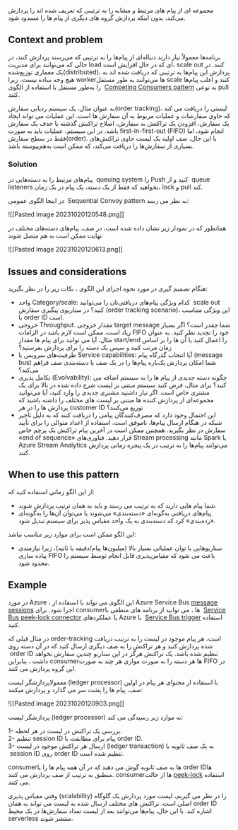 
مجموعه ای از پیام های مرتبط و مشابه را به ترتیبی که تعریف شده اند را پردازش می‌کند، بدون اینکه پردازش گروه های دیگری از پیام ها را مسدود شود.

## Context and problem

برنامه‌ها معمولاً نیاز دارند دنباله‌ای از پیام‌ها را به ترتیبی که می‌رسند پردازش کنند، در حالی که  می‌توانند برای مدیریت load ای که در حال افزایش است، scale out کنند. در یک معماری توزیع‌شده(distributed)، پردازش این پیام‌ها به ترتیبی که دریافت شده اند به هیچ وجه ساده نیست، زیرا workerها می‌توانند به طور مستقل scale کنند و اغلب پیام‌ها را به‌طور مستقل با استفاده از الگوی   [Competing Consumers pattern](https://learn.microsoft.com/en-us/azure/architecture/patterns/competing-consumers)  به نوعی pull  کنند.

به عنوان مثال، یک سیستم ردیابی سفارش(order tracking)، لیستی را دریافت می کند که حاوی سفارشات و عملیات مربوط به آن سفارش ها است. این عملیات می تواند ایجاد یک سفارش، افزودن یک تراکنش به سفارش، اصلاح تراکنش گذشته یا حذف یک سفارش باشد. در این سیستم، عملیات باید به صورت first-in-first-out (FIFO) انجام شود، اما فقط در سطح سفارش(order). با این حال، صف اولیه یک لیست حاوی تراکنش‌های بسیاری از سفارش‌ها را دریافت می‌کند، که ممکن است به‌هم‌پیوسته باشد.

  
###   Solution

پیام‌های مرتبط را به دسته‌هایی در  queuing system  را Push کنید و از  queue listeners بخواهید که فقط از یک دسته، یک پیام در یک زمان، lock  و pull کند.  
  
در اینجا الگوی عمومی  Sequential Convoy pattern به نظر می رسد:

![[Pasted image 20231020120548.png]]

همانطور که در نمودار زیر نشان داده شده است، در صف، پیام‌های دسته‌های مختلف در نهایت ممکن است به هم متصل شوند:

![[Pasted image 20231020120613.png]]

## Issues and considerations

هنگام تصمیم گیری در مورد نحوه اجرای این الگوی ، نکات زیر را در نظر بگیرید:


* واحد  Category/scale:  کدام ویژگی پیام‌های دریافتی‌تان را می‌توانید  scale out کنید؟ در سناریوی پیگیری سفارش (order tracking scenario)، این ویژگی متناسب با order ID است.  
* خروجی Throughput. مقدار خروجی target message شما چقدر است؟ اگر بسیار زیاد است، ممکن است لازم باشد در الزامات FIFO خود را تجدید نظر کنید. به عنوان مثال، آیا می توانید برای پیام ها مقدار start/end را اعمال کنید یا  آن ها را بر اساس زمان مرتب کنید و سپس یک دسته را برای پردازش بفرستید؟  
* ظرفیت‌های سرویس یا Service capabilities: آیا انتخاب گذرگاه پیام (message bus) شما امکان پردازش یک‌باره پیام‌ها را در یک صف یا دسته‌بندی صف فراهم می‌کند؟  
* تکامل پذیری (Evolvability): چگونه دسته جدیدی از پیام ها را به سیستم اضافه می کنید؟ برای مثال، فرض کنید سیستم مبتنی بر لیست شرح داده شده در بالا برای یک مشتری خاص است. اگر نیاز داشتید مشتری جدیدی را وارد کنید، آیا می‌توانید مجموعه‌ای از پردازش کننده ها مبتنی بر لیست های مختلف را داشته باشید که پردازش ها را در هر customer ID توزیع می‌کنند؟  
* این احتمال وجود دارد که مصرف‌کنندگان پیامی را دریافت کنند که به دلیل تاخیر شبکه در هنگام ارسال پیام‌ها، ناموفق است. استفاده از اعداد متوالی را برای تأیید سفارش در نظر بگیرید. همچنین ممکن است در آخرین پیام تراکنش یک پرچم خاص «end of sequence» قرار دهید. فناوری‌های Stream processing مانند Spark یا Azure Stream Analytics می‌توانند پیام‌ها را به ترتیب در یک پنجره زمانی پردازش کنند.

## When to use this pattern

از این الگو زمانی استفاده کنید که:  
  
* شما پیام هایی دارید که به ترتیب می رسند و باید به همان ترتیب پردازش شوند.  
* پیام‌های دریافتی به‌گونه‌ای «دسته‌بندی» می‌شوند یا می‌توان آن‌ها را به‌گونه‌ای «رده‌بندی» کرد که دسته‌بندی به یک واحد مقیاس پذیر برای سیستم تبدیل شود.  


این الگو ممکن است برای موارد زیر مناسب نباشد:  
  
* سناریوهایی با توان عملیاتی بسیار بالا (میلیون‌ها پیام/دقیقه یا ثانیه)، زیرا نیازمندی پیاده سازی FIFO باعث می شود که مقیاس‌پذیری قابل انجام توسط سیستم را محدود شود.

## Example


در مورد Azure ، این الگوی می تواند با استفاده از Azure Service Bus [message sessions](https://learn.microsoft.com/en-us/azure/service-bus-messaging/message-sessions) اجرا شود. برای consumerها ، می توانید از برنامه های منطقی با   [Service Bus peek-lock connector](https://learn.microsoft.com/en-us/azure/connectors/connectors-create-api-servicebus) یا عملکردهای Azure با  [Service Bus trigger](https://learn.microsoft.com/en-us/azure/azure-functions/functions-bindings-service-bus) استفاده کنید.  
  
در مثال قبلی که order-tracking است، هر پیام موجود در لیست را به ترتیب دریافت شده پردازش کنید و هر تراکنش را به صف دیگری ارسال کنید که در آن دسته روی  order ID تنظیم شده باشد. یک تراکنش هرگز در این سناریو چندین سفارش نخواهد داشت ، بنابراین consumerها هر دسته را به صورت موازی هر چند به صورت FIFO در این گروه پردازش می کنند.  
  
 معمولاپردازشگر لیست (ledger processor) با استفاده از محتوای هر پیام در اولین صف، پیام ها را پشت سر می گذارد و پردازش میکنند:

![[Pasted image 20231020120903.png]]

پردازشگر لیست (ledger processor)  به موارد زیر رسیدگی می کند:  
  
1- بررسی یک تراکنش در لیست در هر لحظه.  
2- تنظیم session ID پیام برای مطابقت با order ID.  
3- ارسال هر تراکنش موجود در لیست (ledger transaction) به یک صف ثانویه با  session ID روی order ID تنظیم شده است.  

consumerها به صف ثانویه گوش می دهند که در آن همه پیام ها را با order IDها منطبق به ترتیب از صف پردازش می کنند. consumerها از حالت [peek-lock](https://learn.microsoft.com/en-us/azure/service-bus-messaging/message-transfers-locks-settlement#peeklock) استفاده می کنند.  
  
وقتی مقیاس پذیری (scalability) را در نظر می گیریم، لیست مورد پردازش یک گلوگاه اصلی است. تراکنش های مختلف ارسال شده به لیست می تواند به همان order ID اشاره کند. با این حال، پیام‌ها می‌توانند بعد از لیست تعداد سفارش‌ها در یک محیط serverless منتشر شوند.